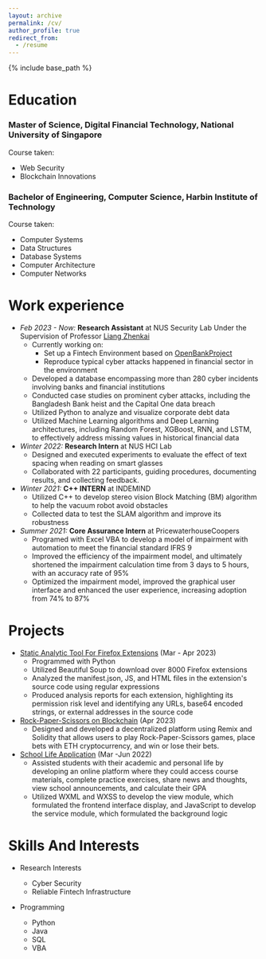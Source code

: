 ```yaml
---
layout: archive
permalink: /cv/
author_profile: true
redirect_from:
  - /resume
---
```


{% include base_path %}

Education
======

### Master of Science, Digital Financial Technology, National University of Singapore

Course taken:

- Web Security
- Blockchain Innovations

### Bachelor of Engineering, Computer Science, Harbin Institute of Technology

Course taken:

- Computer Systems
- Data Structures
- Database Systems
- Computer Architecture
- Computer Networks

Work experience
======
* *Feb 2023 - Now:* **Research Assistant** at NUS Security Lab Under the Supervision of Professor [Liang Zhenkai](https://www.comp.nus.edu.sg/cs/people/liangzk/)
  * Currently working on: 
    * Set up a Fintech Environment based on [OpenBankProject](https://www.openbankproject.com/)
    * Reproduce typical cyber attacks happened in financial sector in the environment
  * Developed a database encompassing more than 280 cyber incidents involving banks and financial institutions 
  * Conducted case studies on prominent cyber attacks, including the Bangladesh Bank heist and the Capital One data breach 
  * Utilized Python to analyze and visualize corporate debt data 
  * Utilized Machine Learning algorithms and Deep Learning architectures, including Random Forest, XGBoost, RNN, and LSTM,  to effectively address missing values in historical financial data
* *Winter 2022:* **Research Intern** at NUS HCI Lab
  * Designed and executed experiments to evaluate the effect of text spacing when reading on smart glasses
  * Collaborated with 22 participants, guiding procedures, documenting results, and collecting feedback. 
* *Winter 2021:* **C++ INTERN** at INDEMIND 
  * Utilized C++ to develop stereo vision Block Matching (BM) algorithm to help the vacuum robot avoid obstacles 
  * Collected data to test the SLAM algorithm and improve its robustness 
* *Summer 2021:* **Core Assurance Intern** at PricewaterhouseCoopers
  * Programed with Excel VBA to develop a model of impairment with automation to meet the financial standard IFRS 9 
  * Improved the efficiency of the impairment model, and ultimately shortened the impairment calculation time from 3 days to 5 hours, with an accuracy rate of 95% 
  * Optimized the impairment model, improved the graphical user interface and enhanced the user experience, increasing  adoption from 74% to 87%

# Projects

- [Static Analytic Tool For Firefox Extensions](https://github.com/LexieZB/Extension-Analysis/tree/main) (Mar - Apr 2023)
  - Programmed with Python
  - Utilized Beautiful Soup to download over 8000 Firefox extensions 
  - Analyzed the manifest.json, JS, and HTML files in the extension's source code using regular expressions
  - Produced analysis reports for each extension, highlighting its permission risk level and identifying any URLs, base64 encoded strings, or external addresses in the source code
- [Rock-Paper-Scissors on Blockchain](https://github.com/LexieZB/Blockchain-RPS-Game) (Apr 2023)
  - Designed and developed a decentralized platform using Remix and Solidity that allows users to play Rock-Paper-Scissors games, place bets with ETH cryptocurrency, and win or lose their bets. 
- [School Life Application](https://github.com/LexieZB/Haweitong-WeChat-Mini-Program/tree/main) (Mar -Jun 2022)
  - Assisted students with their academic and personal life by developing an online platform where they could access course  materials, complete practice exercises, share news and thoughts, view school announcements, and calculate their GPA
  - Utilized WXML and WXSS to develop the view module, which formulated the frontend interface display, and JavaScript to  develop the service module, which formulated the background logic 

Skills And Interests
======
* Research Interests

  * Cyber Security
  * Reliable Fintech Infrastructure

* Programming

  * Python
  * Java
  * SQL
  * VBA

  

